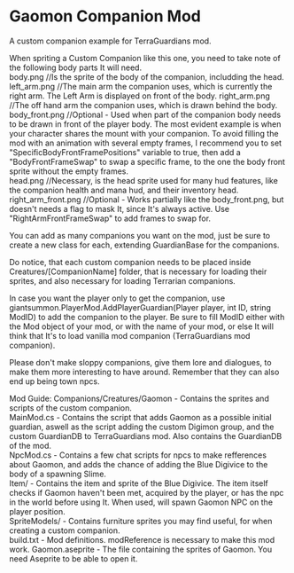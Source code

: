 # Gaomon Companion Mod
A custom companion example for TerraGuardians mod.

When spriting a Custom Companion like this one, you need to take note of the following body parts It will need.<br>
body.png //Is the sprite of the body of the companion, includding the head.<br>
left_arm.png //The main arm the companion uses, which is currently the right arm. The Left Arm is displayed on front of the body.
right_arm.png //The off hand arm the companion uses, which is drawn behind the body.<br>
body_front.png //Optional - Used when part of the companion body needs to be drawn in front of the player body. The most evident example is when your character shares the mount with your companion. To avoid filling the mod with an animation with several empty frames, I recommend you to set "SpecificBodyFrontFramePositions" variable to true, then add a "BodyFrontFrameSwap" to swap a specific frame, to the one the body front sprite without the empty frames.<br>
head.png //Necessary, is the head sprite used for many hud features, like the companion health and mana hud, and their inventory head.<br>
right_arm_front.png //Optional - Works partially like the body_front.png, but doesn't needs a flag to mask It, since It's always active. Use "RightArmFrontFrameSwap" to add frames to swap for.

You can add as many companions you want on the mod, just be sure to create a new class for each, extending GuardianBase for the companions.

Do notice, that each custom companion needs to be placed inside Creatures/[CompanionName] folder, that is necessary for loading their sprites, and also necessary for loading Terrarian companions.

In case you want the player only to get the companion, use giantsummon.PlayerMod.AddPlayerGuardian(Player player, int ID, string ModID) to add the companion to the player. Be sure to fill ModID either with the Mod object of your mod, or with the name of your mod, or else It will think that It's to load vanilla mod companion (TerraGuardians mod companion).

Please don't make sloppy companions, give them lore and dialogues, to make them more interesting to have around. Remember that they can also end up being town npcs.

Mod Guide:
Companions/Creatures/Gaomon - Contains the sprites and scripts of the custom companion.<br>
MainMod.cs - Contains the script that adds Gaomon as a possible initial guardian, aswell as the script adding the custom Digimon group, and the custom GuardianDB to TerraGuardians mod. Also contains the GuardianDB of the mod.<br>
NpcMod.cs - Contains a few chat scripts for npcs to make refferences about Gaomon, and adds the chance of adding the Blue Digivice to the body of a spawning Slime.<br>
Item/ - Contains the item and sprite of the Blue Digivice. The item itself checks if Gaomon haven't been met, acquired by the player, or has the npc in the world before using It. When used, will spawn Gaomon NPC on the player position.<br>
SpriteModels/ - Contains furniture sprites you may find useful, for when creating a custom companion. <br>
build.txt - Mod definitions. modReference is necessary to make this mod work.
Gaomon.aseprite - The file containing the sprites of Gaomon. You need Aseprite to be able to open it.
